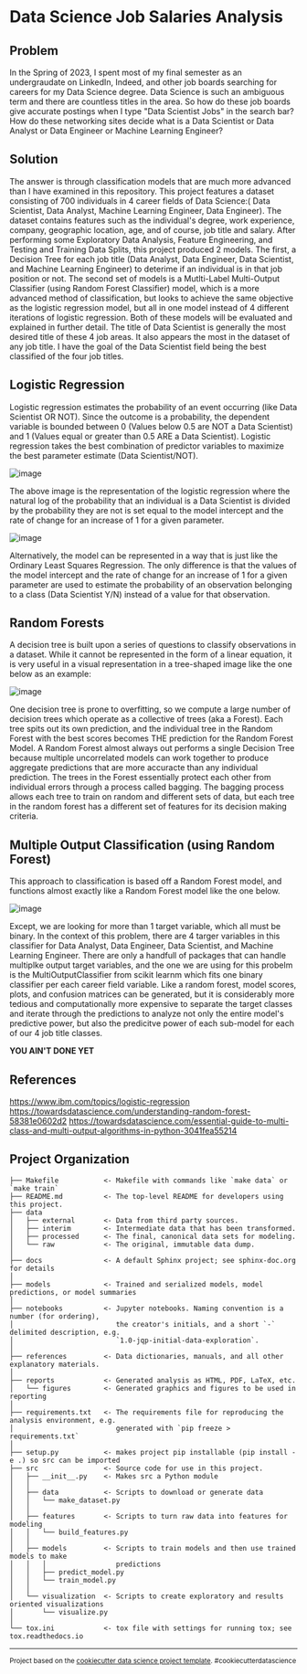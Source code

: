 Data Science Job Salaries Analysis
==============================
Problem
-------------------
In the Spring of 2023, I spent most of my final semester as an undergraudate on LinkedIn, Indeed, and other job boards searching for careers for my Data Science degree. Data Science is such an ambiguous term and there are countless titles in the area. So how do these job boards give accurate postings when I type "Data Scientist Jobs" in the search bar? How do these networking sites decide what is a Data Scientist or Data Analyst or Data Engineer or Machine Learning Engineer? 

Solution
---------------------
The answer is through classification models that are much more advanced than I have examined in this repository. This project features a dataset consisting of 700 individuals in 4 career fields of Data Science:( Data Scientist, Data Analyst, Machine Learning Engineer, Data Engineer). The dataset contains features such as the individual's degree, work experience, company, geographic location, age, and of course, job title and salary. After performing some Exploratory Data Analysis, Feature Engineering, and Testing and Training Data Splits, this project produced 2 models. The first, a Decision Tree for each job title (Data Analyst, Data Engineer, Data Scientist, and Machine Learning Engineer) to deterime if an individual is in that job position or not. The second set of models is a Mutlti-Label Multi-Output Classifier (using Random Forest Classifier) model, which is a more advanced method of classification, but looks to achieve the same objective as the logistic regression model, but all in one model instead of 4 different iterations of logistic regression. Both of these models will be evaluated and explained in further detail. The title of Data Scientist is generally the most desired title of these 4 job areas. It also appears the most in the dataset of any job title. I have the goal of the Data Scientist field being the best classified of the four job titles.

Logistic Regression
--------------------
Logistic regression estimates the probability of an event occurring (like Data Scientist OR NOT). Since the outcome is a probability, the dependent variable is bounded between 0 (Values below 0.5 are NOT a Data Scientist) and 1 (Values equal or greater than 0.5 ARE a Data Scientist). Logistic regression takes the best combination of predictor variables to maximize the best parameter estimate (Data Scientist/NOT). 

![image](https://user-images.githubusercontent.com/97635420/222556592-36500ddd-0d5e-4164-aebe-8eeaeccc6c3d.png)

The above image is the representation of the logistic regression where the natural log of the probability that an individual is a Data Scientist is divided by the probability they are not is set equal to the model intercept and the rate of change for an increase of 1 for a given parameter.

![image](https://user-images.githubusercontent.com/97635420/222558372-cc5bfbb8-747b-450a-b55c-6634ebffeda8.png)

Alternatively, the model can be represented in a way that is just like the Ordinary Least Squares Regression. The only difference is that the values of the model intercept and the rate of change for an increase of 1 for a given parameter are used to estimate the probability of an observation belonging to a class (Data Scientist Y/N) instead of a value for that observation.

Random Forests
------------------------------
A decision tree is built upon a series of questions to classify observations in a dataset. While it cannot be represented in the form of a linear equation, it is very useful in a visual representation in a tree-shaped image like the one below as an example:

![image](https://user-images.githubusercontent.com/97635420/222566572-c6ba908a-b55c-4683-a8fe-f9b7a18a9cb3.png)

One decision tree is prone to overfitting, so we compute a large number of decision trees which operate as a collective of trees (aka a Forest). Each tree spits out its own prediction, and the individual tree in the Random Forest with the best scores becomes THE prediction for the Random Forest Model. A Random Forest almost always out performs a single Decision Tree because multiple uncorrelated models can work together to produce aggregate predictions that are more accuracte than any individual prediction. The trees in the Forest essentially protect each other from individual errors through a process called bagging. The bagging process allows each tree to train on random and different sets of data, but each tree in the random forest has a different set of features for its decision making criteria.

Multiple Output Classification (using Random Forest)
-----------------------------------------------------
This approach to classification is based off a Random Forest model, and functions almost exactly like a Random Forest model like the one below. 

![image](https://user-images.githubusercontent.com/97635420/228935501-d3c6897f-939a-488d-a93f-f5567aea787f.png)

Except, we are looking for more than 1 target variable, which all must be binary. In the context of this problem, there are 4 targer variables in this classifier for Data Analyst, Data Engineer, Data Scientist, and Machine Learning Engineer. There are only a handfull of packages that can handle multiplke output target variables, and the one we are using for this probelm is the MultiOutputClassifier from scikit learnm which fits one binary classifier per each career field variable. Like a random forest, model scores, plots, and confusion matrices can be generated, but it is considerably more tedious and computationally more expensive to separate the target classes and iterate through the predictions to analyze not only the entire model's predictive power, but also the predicitve power of each sub-model for each of our 4 job title classes.


<b> YOU AIN'T DONE YET</b>

References
---------
https://www.ibm.com/topics/logistic-regression <br>
https://towardsdatascience.com/understanding-random-forest-58381e0602d2
https://towardsdatascience.com/essential-guide-to-multi-class-and-multi-output-algorithms-in-python-3041fea55214

Project Organization 
----------------------------

    ├── Makefile           <- Makefile with commands like `make data` or `make train`
    ├── README.md          <- The top-level README for developers using this project.
    ├── data
    │   ├── external       <- Data from third party sources.
    │   ├── interim        <- Intermediate data that has been transformed.
    │   ├── processed      <- The final, canonical data sets for modeling.
    │   └── raw            <- The original, immutable data dump.
    │
    ├── docs               <- A default Sphinx project; see sphinx-doc.org for details
    │
    ├── models             <- Trained and serialized models, model predictions, or model summaries
    │
    ├── notebooks          <- Jupyter notebooks. Naming convention is a number (for ordering),
    │                         the creator's initials, and a short `-` delimited description, e.g.
    │                         `1.0-jqp-initial-data-exploration`.
    │
    ├── references         <- Data dictionaries, manuals, and all other explanatory materials.
    │
    ├── reports            <- Generated analysis as HTML, PDF, LaTeX, etc.
    │   └── figures        <- Generated graphics and figures to be used in reporting
    │
    ├── requirements.txt   <- The requirements file for reproducing the analysis environment, e.g.
    │                         generated with `pip freeze > requirements.txt`
    │
    ├── setup.py           <- makes project pip installable (pip install -e .) so src can be imported
    ├── src                <- Source code for use in this project.
    │   ├── __init__.py    <- Makes src a Python module
    │   │
    │   ├── data           <- Scripts to download or generate data
    │   │   └── make_dataset.py
    │   │
    │   ├── features       <- Scripts to turn raw data into features for modeling
    │   │   └── build_features.py
    │   │
    │   ├── models         <- Scripts to train models and then use trained models to make
    │   │   │                 predictions
    │   │   ├── predict_model.py
    │   │   └── train_model.py
    │   │
    │   └── visualization  <- Scripts to create exploratory and results oriented visualizations
    │       └── visualize.py
    │
    └── tox.ini            <- tox file with settings for running tox; see tox.readthedocs.io


--------

<p><small>Project based on the <a target="_blank" href="https://drivendata.github.io/cookiecutter-data-science/">cookiecutter data science project template</a>. #cookiecutterdatascience</small></p>

